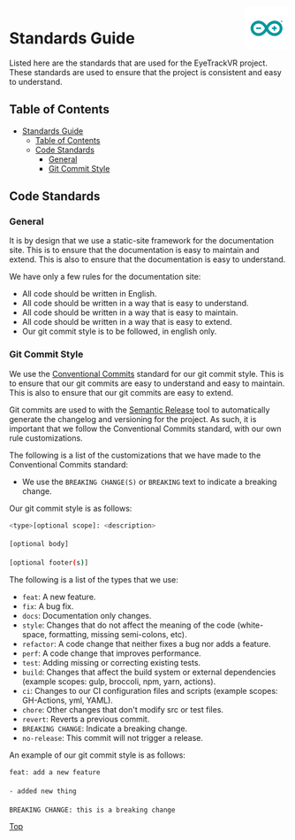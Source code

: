 <img src="./vitepress/docs/src/pages/public/logo/arduino_logo.gif" alt="Logo" align="right" height="76"/>

# Standards Guide

Listed here are the standards that are used for the EyeTrackVR project. These standards are used to ensure that the project is consistent and easy to understand.

## Table of Contents

- [Standards Guide](#standards-guide)
  - [Table of Contents](#table-of-contents)
  - [Code Standards](#code-standards)
    - [General](#general)
    - [Git Commit Style](#git-commit-style)

## Code Standards

### General

It is by design that we use a static-site framework for the documentation site. This is to ensure that the documentation is easy to maintain and extend. This is also to ensure that the documentation is easy to understand.

We have only a few rules for the documentation site:

- All code should be written in English.
- All code should be written in a way that is easy to understand.
- All code should be written in a way that is easy to maintain.
- All code should be written in a way that is easy to extend.
- Our git commit style is to be followed, in english only.

### Git Commit Style

We use the [Conventional Commits](https://www.conventionalcommits.org/en/v1.0.0/) standard for our git commit style. This is to ensure that our git commits are easy to understand and easy to maintain. This is also to ensure that our git commits are easy to extend.

Git commits are used to with the [Semantic Release](https://semantic-release.gitbook.io/semantic-release/) tool to automatically generate the changelog and versioning for the project. As such, it is important that we follow the Conventional Commits standard, with our own rule customizations.

The following is a list of the customizations that we have made to the Conventional Commits standard:

- We use the `BREAKING CHANGE(S)` or `BREAKING` text to indicate a breaking change.

Our git commit style is as follows:

```bash
<type>[optional scope]: <description>

[optional body]

[optional footer(s)]
```

The following is a list of the types that we use:

- `feat`: A new feature.
- `fix`: A bug fix.
- `docs`: Documentation only changes.
- `style`: Changes that do not affect the meaning of the code (white-space, formatting, missing semi-colons, etc).
- `refactor`: A code change that neither fixes a bug nor adds a feature.
- `perf`: A code change that improves performance.
- `test`: Adding missing or correcting existing tests.
- `build`: Changes that affect the build system or external dependencies (example scopes: gulp, broccoli, npm, yarn, actions).
- `ci`: Changes to our CI configuration files and scripts (example scopes: GH-Actions, yml, YAML).
- `chore`: Other changes that don't modify src or test files.
- `revert`: Reverts a previous commit.
- `BREAKING CHANGE`: Indicate a breaking change.
- `no-release`: This commit will not trigger a release.

An example of our git commit style is as follows:

```bash
feat: add a new feature

- added new thing

BREAKING CHANGE: this is a breaking change
```

[Top](#standards-guide)
